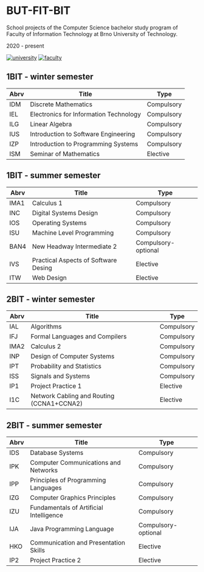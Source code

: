 # BUT-FIT-BIT
School projects of the Computer Science bachelor study program of Faculty of Information Technology at Brno University of Technology.

2020 - present

[![university](https://img.shields.io/badge/university-Brno%20University%20of%20Technology-red.svg)](https://www.vutbr.cz/en/)
[![faculty](https://img.shields.io/badge/faculty-Faculty%20of%20Information%20Technology-blue.svg)](http://www.fit.vutbr.cz/.en)

## 1BIT - winter semester

| Abrv | Title                                  | Type       |
|------|----------------------------------------|------------|
| IDM  | Discrete Mathematics                   | Compulsory |
| IEL  | Electronics for Information Technology | Compulsory |
| ILG  | Linear Algebra                         | Compulsory |
| IUS  | Introduction to Software Engineering   | Compulsory |
| IZP  | Introduction to Programming Systems    | Compulsory |
| ISM  | Seminar of Mathematics                 | Elective   |

## 1BIT - summer semester

| Abrv | Title                                | Type                |
|------|--------------------------------------|---------------------|
| IMA1 | Calculus 1                           | Compulsory          |
| INC  | Digital Systems Design               | Compulsory          |
| IOS  | Operating Systems                    | Compulsory          |
| ISU  | Machine Level Programming            | Compulsory          |
| BAN4 | New Headway Intermediate 2           | Compulsory-optional |
| IVS  | Practical Aspects of Software Desing | Elective            |
| ITW  | Web Design                           | Elective            |

## 2BIT - winter semester

| Abrv | Title                                     | Type       |
|------|-------------------------------------------|------------|
| IAL  | Algorithms                                | Compulsory |
| IFJ  | Formal Languages and Compilers            | Compulsory |
| IMA2 | Calculus 2                                | Compulsory |
| INP  | Design of Computer Systems                | Compulsory |
| IPT  | Probability and Statistics                | Compulsory |
| ISS  | Signals and Systems                       | Compulsory |
| IP1  | Project Practice 1                        | Elective   |
| I1C  | Network Cabling and Routing (CCNA1+CCNA2) | Elective   |

## 2BIT - summer semester

| Abrv | Title                                   | Type                |
|------|-----------------------------------------|---------------------|
| IDS  | Database Systems                        | Compulsory          |
| IPK  | Computer Communications and Networks    | Compulsory          |
| IPP  | Principles of Programming Languages     | Compulsory          |
| IZG  | Computer Graphics Principles            | Compulsory          |
| IZU  | Fundamentals of Artificial Intelligence | Compulsory          |
| IJA  | Java Programming Language               | Compulsory-optional |
| HKO  | Communication and Presentation Skills   | Elective            |
| IP2  | Project Practice 2                      | Elective            |
